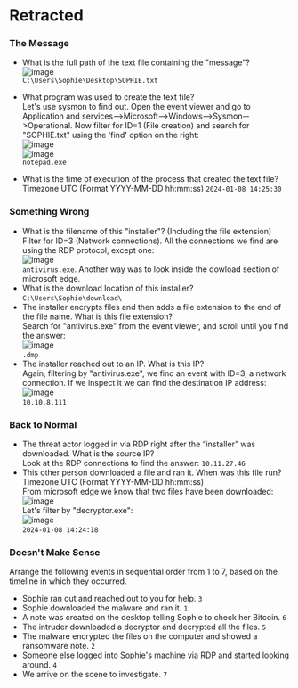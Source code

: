 # Retracted

### The Message
- What is the full path of the text file containing the "message"?<br />
![image](https://github.com/user-attachments/assets/bb468989-e6a8-44d8-9977-50a7044aa18b)<br />
`C:\Users\Sophie\Desktop\SOPHIE.txt`
- What program was used to create the text file?<br />
Let's use sysmon to find out. Open the event viewer and go to Application and services-->Microsoft-->Windows-->Sysmon-->Operational. Now filter for ID=1 (File creation) and search for "SOPHIE.txt" using the 'find' option on the right:<br />
![image](https://github.com/user-attachments/assets/2e8c751c-514b-4941-a92f-e793cdc90d4d)<br />
![image](https://github.com/user-attachments/assets/031046dd-43a8-4b13-b582-7f94a8cfbf8a)<br />
`notepad.exe`

- What is the time of execution of the process that created the text file? Timezone UTC (Format YYYY-MM-DD hh:mm:ss) `2024-01-08 14:25:30`

### Something Wrong
- What is the filename of this "installer"? (Including the file extension)
Filter for ID=3 (Network connections). All the connections we find are using the RDP protocol, except one: <br />
![image](https://github.com/user-attachments/assets/39d1cec9-cc27-48d4-bd5e-f7760848a859)<br />
`antivirus.exe`. Another way was to look inside the dowload section of microsoft edge. 
- What is the download location of this installer? `C:\Users\Sophie\download\`
- The installer encrypts files and then adds a file extension to the end of the file name. What is this file extension?<br />
Search for "antivirus.exe" from the event viewer, and scroll until you find the answer: <br />
![image](https://github.com/user-attachments/assets/3a4de876-f284-49d1-80f9-2ece7529ed55)<br />
`.dmp`
- The installer reached out to an IP. What is this IP?<br />
Again, filtering by "antivirus.exe", we find an event with ID=3, a network connection. If we inspect it we can find the destination IP address: <br />
![image](https://github.com/user-attachments/assets/55e49b9a-e6d5-4a20-b032-7e136312fb0a)<br />
`10.10.8.111`

### Back to Normal
- The threat actor logged in via RDP right after the “installer” was downloaded. What is the source IP? <br />
Look at the RDP connections to find the answer: `10.11.27.46`
- This other person downloaded a file and ran it. When was this file run? Timezone UTC (Format YYYY-MM-DD hh:mm:ss)<br />
From microsoft edge we know that two files have been downloaded:<br />
![image](https://github.com/user-attachments/assets/a9203e26-df7b-4c35-846a-9cbab2a2f437)<br />
Let's filter by "decryptor.exe":<br />
![image](https://github.com/user-attachments/assets/98f580b5-01ea-41bf-a6a2-20ee80774b90)<br />
`2024-01-08 14:24:18`

### Doesn't Make Sense
Arrange the following events in sequential order from 1 to 7, based on the timeline in which they occurred.
- Sophie ran out and reached out to you for help. `3`
- Sophie downloaded the malware and ran it. `1`
- A note was created on the desktop telling Sophie to check her Bitcoin. `6`
- The intruder downloaded a decryptor and decrypted all the files. `5`
- The malware encrypted the files on the computer and showed a ransomware note. `2`
- Someone else logged into Sophie's machine via RDP and started looking around. `4`
- We arrive on the scene to investigate. `7`
